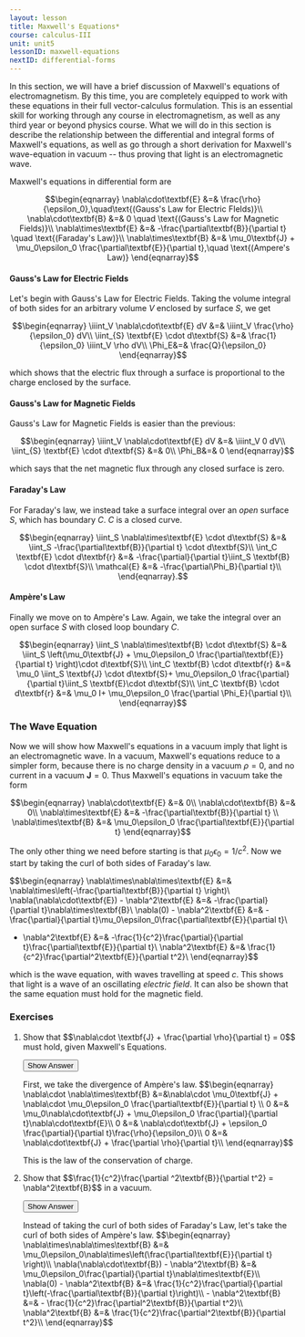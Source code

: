 ```yaml
---
layout: lesson
title: Maxwell's Equations*
course: calculus-III
unit: unit5
lessonID: maxwell-equations
nextID: differential-forms
---
```


In this section, we will have a brief discussion of Maxwell's equations of electromagnetism. By this time, you are completely equipped to work with these equations in their full vector-calculus formulation. This is an essential skill for working through any course in electromagnetism, as well as any third year or beyond physics course. What we will do in this section is describe the relationship between the differential and integral forms of Maxwell's equations, as well as go through a short derivation for Maxwell's wave-equation in vacuum -- thus proving that light is an electromagnetic wave. 

Maxwell's equations in differential form are

$$\begin{eqnarray}
\nabla\cdot\textbf{E} &=& \frac{\rho}{\epsilon_0},\quad\text{(Gauss's Law for Electric FIelds)}\\
\nabla\cdot\textbf{B} &=& 0 \quad \text{(Gauss's Law for Magnetic Fields)}\\
\nabla\times\textbf{E} &=& -\frac{\partial\textbf{B}}{\partial t} \quad \text{(Faraday's Law)}\\
\nabla\times\textbf{B} &=& \mu_0\textbf{J} + \mu_0\epsilon_0 \frac{\partial\textbf{E}}{\partial t},\quad \text{(Ampere's Law)}
\end{eqnarray}$$

#### Gauss's Law for Electric Fields
Let's begin with Gauss's Law for Electric Fields. Taking the volume integral of both sides for an arbitrary volume $V$ enclosed by surface $S$, we get 

$$\begin{eqnarray}
\iiint_V \nabla\cdot\textbf{E} dV &=& \iiint_V \frac{\rho}{\epsilon_0} dV\\
\iint_{S} \textbf{E} \cdot d\textbf{S} &=& \frac{1}{\epsilon_0} \iiint_V \rho dV\\
\Phi_E&=& \frac{Q}{\epsilon_0}
\end{eqnarray}$$

which shows that the electric flux through a surface is proportional to the charge enclosed by the surface. 

#### Gauss's Law for Magnetic Fields
Gauss's Law for Magnetic Fields is easier than the previous:

$$\begin{eqnarray}
\iiint_V \nabla\cdot\textbf{E} dV &=& \iiint_V 0 dV\\
\iint_{S} \textbf{E} \cdot d\textbf{S} &=& 0\\
\Phi_B&=& 0
\end{eqnarray}$$

which says that the net magnetic flux through any closed surface is zero. 

#### Faraday's Law 
For Faraday's law, we instead take a surface integral over an *open* surface $S$, which has boundary $C$. $C$ is a closed curve. 

$$\begin{eqnarray}
\iint_S \nabla\times\textbf{E} \cdot d\textbf{S} &=& \iint_S -\frac{\partial\textbf{B}}{\partial t} \cdot d\textbf{S}\\
\int_C \textbf{E} \cdot d\textbf{r} &=& -\frac{\partial}{\partial t}\iint_S \textbf{B} \cdot d\textbf{S}\\
\mathcal{E} &=& -\frac{\partial\Phi_B}{\partial t}\\
\end{eqnarray}.$$

#### Ampère's Law
Finally we move on to Ampère's Law. Again, we take the integral over an open surface $S$ with closed loop boundary $C$. 

$$\begin{eqnarray}
\iint_S \nabla\times\textbf{B} \cdot d\textbf{S} &=& \iint_S \left(\mu_0\textbf{J} + \mu_0\epsilon_0 \frac{\partial\textbf{E}}{\partial t} \right)\cdot d\textbf{S}\\
\int_C \textbf{B} \cdot d\textbf{r} &=& \mu_0 \iint_S \textbf{J} \cdot d\textbf{S}+ \mu_0\epsilon_0 \frac{\partial}{\partial t}\iint_S \textbf{E}\cdot d\textbf{S}\\
\int_C \textbf{B} \cdot d\textbf{r} &=& \mu_0 I+ \mu_0\epsilon_0 \frac{\partial \Phi_E}{\partial t}\\
\end{eqnarray}$$

### The Wave Equation
Now we will show how Maxwell's equations in a vacuum imply that light is an electromagnetic wave. In a vacuum, Maxwell's equations reduce to a simpler form, because there is no charge density in a vacuum $\rho = 0$, and no current in a vacuum $\textbf{J} = 0$. Thus Maxwell's equations in vacuum take the form 

$$\begin{eqnarray}
\nabla\cdot\textbf{E} &=& 0\\
\nabla\cdot\textbf{B} &=& 0\\
\nabla\times\textbf{E} &=& -\frac{\partial\textbf{B}}{\partial t} \\
\nabla\times\textbf{B} &=& \mu_0\epsilon_0 \frac{\partial\textbf{E}}{\partial t}
\end{eqnarray}$$

The only other thing we need before starting is that $\mu_0\epsilon_0 = 1/c^2$. Now we start by taking the curl of both sides of Faraday's law. 

$$\begin{eqnarray}
\nabla\times\nabla\times\textbf{E} &=& \nabla\times\left(-\frac{\partial\textbf{B}}{\partial t} \right)\\
\nabla(\nabla\cdot\textbf{E}) - \nabla^2\textbf{E} &=& -\frac{\partial}{\partial t}\nabla\times\textbf{B}\\
\nabla(0) - \nabla^2\textbf{E} &=& -\frac{\partial}{\partial t}\mu_0\epsilon_0\frac{\partial\textbf{E}}{\partial t}\\
- \nabla^2\textbf{E} &=& -\frac{1}{c^2}\frac{\partial}{\partial t}\frac{\partial\textbf{E}}{\partial t}\\
\nabla^2\textbf{E} &=& \frac{1}{c^2}\frac{\partial^2\textbf{E}}{\partial t^2}\\
\end{eqnarray}$$

which is the wave equation, with waves travelling at speed $c$. This shows that light is a wave of an oscillating *electric field*. It can also be shown that the same equation must hold for the magnetic field. 

### Exercises

<ol>
<li> <div> Show that $$\nabla\cdot \textbf{J} + \frac{\partial \rho}{\partial t} = 0$$ must hold, given Maxwell's Equations.</div>

<button onclick="myFunction('answer1')" class="answerButton">Show Answer</button>
<div  id="answer1" class="answer">
First, we take the divergence of Ampère's law. 
$$\begin{eqnarray}
\nabla\cdot \nabla\times\textbf{B} &=&\nabla\cdot  \mu_0\textbf{J} + \nabla\cdot \mu_0\epsilon_0 \frac{\partial\textbf{E}}{\partial t} \\
0 &=& \mu_0\nabla\cdot\textbf{J} +  \mu_0\epsilon_0 \frac{\partial}{\partial t}\nabla\cdot\textbf{E}\\
0 &=& \nabla\cdot\textbf{J} +  \epsilon_0 \frac{\partial}{\partial t}\frac{\rho}{\epsilon_0}\\
0 &=& \nabla\cdot\textbf{J} + \frac{\partial \rho}{\partial t}\\
\end{eqnarray}$$

This is the law of the conservation of charge. 
</div> </li>

<li> <div> Show that $$\frac{1}{c^2}\frac{\partial ^2\textbf{B}}{\partial t^2} = \nabla^2\textbf{B}$$ in a vacuum. </div>

<button onclick="myFunction('answer2')" class="answerButton">Show Answer</button>
<div  id="answer2" class="answer">
Instead of taking the curl of both sides of Faraday's Law, let's take the curl of both sides of Ampère's law. 
$$\begin{eqnarray}
\nabla\times\nabla\times\textbf{B} &=& \mu_0\epsilon_0\nabla\times\left(\frac{\partial\textbf{E}}{\partial t} \right)\\
\nabla(\nabla\cdot\textbf{B}) - \nabla^2\textbf{B} &=& \mu_0\epsilon_0\frac{\partial}{\partial t}\nabla\times\textbf{E}\\
\nabla(0) - \nabla^2\textbf{B} &=& \frac{1}{c^2}\frac{\partial}{\partial t}\left(-\frac{\partial\textbf{B}}{\partial t}\right)\\
- \nabla^2\textbf{B} &=& - \frac{1}{c^2}\frac{\partial^2\textbf{B}}{\partial t^2}\\
\nabla^2\textbf{B} &=& \frac{1}{c^2}\frac{\partial^2\textbf{B}}{\partial t^2}\\
\end{eqnarray}$$
</div> </li>
</ol>
